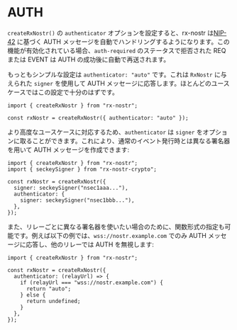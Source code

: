 # AUTH

`createRxNostr()` の `authenticator` オプションを設定すると、rx-nostr は[NIP-42](https://github.com/nostr-protocol/nips/blob/master/42.md) に基づく AUTH メッセージを自動でハンドリングするようになります。この機能が有効化されている場合、`auth-required` のステータスで拒否された REQ または EVENT は AUTH の成功後に自動で再送されます。

もっともシンプルな設定は `authenticator: "auto"` です。これは `RxNostr` に与えられた `signer` を使用して AUTH メッセージに応答します。ほとんどのユースケースではこの設定で十分のはずです。

```ts:line-numbers
import { createRxNostr } from "rx-nostr";

const rxNostr = createRxNostr({ authenticator: "auto" });
```

より高度なユースケースに対応するため、`authenticator` は `signer` をオプションに取ることができます。これにより、通常のイベント発行時とは異なる署名器を用いて AUTH メッセージを作成できます:

```ts:line-numbers
import { createRxNostr } from "rx-nostr";
import { seckeySigner } from "rx-nostr-crypto";

const rxNostr = createRxNostr({
  signer: seckeySigner("nsec1aaa..."),
  authenticator: {
    signer: seckeySigner("nsec1bbb..."),
  },
});
```

また、リレーごとに異なる署名器を使いたい場合のために、関数形式の指定も可能です。例えば以下の例では、`wss://nostr.example.com` でのみ AUTH メッセージに応答し、他のリレーでは AUTH を無視します:

```ts:line-numbers
import { createRxNostr } from "rx-nostr";

const rxNostr = createRxNostr({
  authenticator: (relayUrl) => {
    if (relayUrl === "wss://nostr.example.com") {
      return "auto";
    } else {
      return undefined;
    }
  },
});
```
